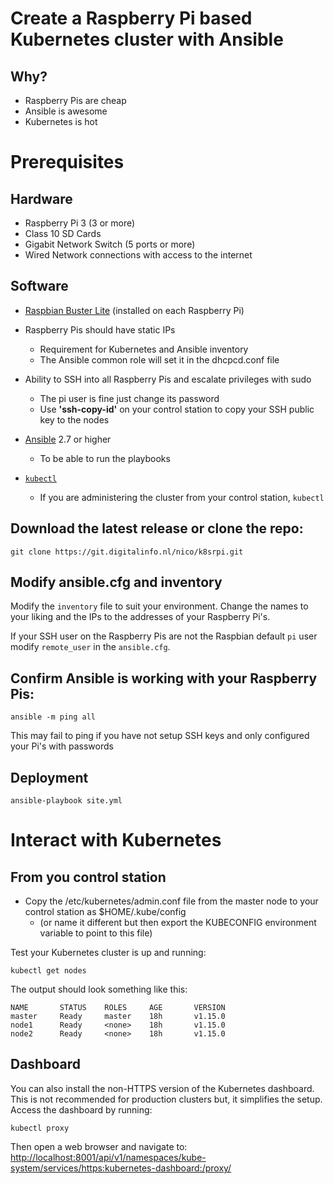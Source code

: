 # Create a Raspberry Pi based Kubernetes cluster with Ansible

## Why?

* Raspberry Pis are cheap
* Ansible is awesome
* Kubernetes is hot

# Prerequisites

## Hardware

* Raspberry Pi 3 (3 or more)
* Class 10 SD Cards
* Gigabit Network Switch (5 ports or more)
* Wired Network connections with access to the internet

## Software

* [Raspbian Buster Lite](https://www.raspberrypi.org/downloads/raspbian/) (installed on each Raspberry Pi)

* Raspberry Pis should have static IPs
    * Requirement for Kubernetes and Ansible inventory
    * The Ansible common role will set it in the dhcpcd.conf file

* Ability to SSH into all Raspberry Pis and escalate privileges with sudo
    * The pi user is fine just change its password
    * Use __'ssh-copy-id'__ on your control station to copy your SSH public key to the nodes

* [Ansible](http://docs.ansible.com/ansible/latest/intro_installation.html) 2.7 or higher
    * To be able to run the playbooks

* [`kubectl`](https://kubernetes.io/docs/tasks/tools/install-kubectl/) 
    * If you are administering the cluster from your control station, `kubectl` 


## Download the latest release or clone the repo:

```
git clone https://git.digitalinfo.nl/nico/k8srpi.git
```

## Modify ansible.cfg and inventory

Modify the `inventory` file to suit your environment. Change the names to your liking and the IPs to the addresses of your Raspberry Pi's.

If your SSH user on the Raspberry Pis are not the Raspbian default `pi` user modify `remote_user` in the `ansible.cfg`.

## Confirm Ansible is working with your Raspberry Pis:

```
ansible -m ping all
```
This may fail to ping if you have not setup SSH keys and only configured your Pi's with passwords
## Deployment

```
ansible-playbook site.yml
```

# Interact with Kubernetes

## From you control station

* Copy the /etc/kubernetes/admin.conf file from the master node to your control station as $HOME/.kube/config
    * (or name it different but then export the KUBECONFIG environment variable to point to this file)

Test your Kubernetes cluster is up and running:

```
kubectl get nodes
```

The output should look something like this:

```
NAME       STATUS    ROLES     AGE       VERSION
master     Ready     master    18h       v1.15.0
node1      Ready     <none>    18h       v1.15.0
node2      Ready     <none>    18h       v1.15.0
```

## Dashboard

You can also install the non-HTTPS version of the Kubernetes dashboard. This is not recommended for production clusters but, it simplifies the setup. Access the dashboard by running:

```
kubectl proxy
```

Then open a web browser and navigate to:
[http://localhost:8001/api/v1/namespaces/kube-system/services/https:kubernetes-dashboard:/proxy/](http://localhost:8001/api/v1/namespaces/kube-system/services/https:kubernetes-dashboard:/proxy/)
